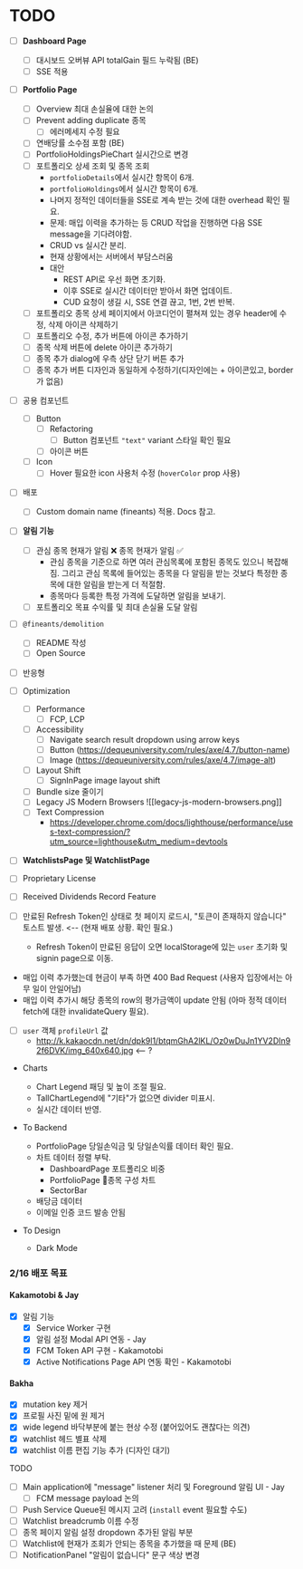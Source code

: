 # TODO


- [ ] **Dashboard Page**
	- [ ] 대시보드 오버뷰 API totalGain 필드 누락됨 (BE)
	- [ ] SSE 적용

- [ ] **Portfolio Page**
	- [ ] Overview 최대 손실율에 대한 논의
	- [ ] Prevent adding duplicate 종목
		- [ ] 에러메세지 수정 필요
	- [ ] 연배당률 소수점 포함 (BE)
	- [ ] PortfolioHoldingsPieChart 실시간으로 변경
	- [ ] 포트폴리오 상세 조회 및 종목 조회
		- `portfolioDetails`에서 실시간 항목이 6개.
		- `portfolioHoldings`에서 실시간 항목이 6개.
		- 나머지 정적인 데이터들을 SSE로 계속 받는 것에 대한 overhead 확인 필요.
		- 문제: 매입 이력을 추가하는 등 CRUD 작업을 진행하면 다음 SSE message을 기다려야함.
		- CRUD vs 실시간 분리.
		- 현재 상황에서는 서버에서 부담스러움
		- 대안
			- REST API로 우선 화면 초기화.
			- 이후 SSE로 실시간 데이터만 받아서 화면 업데이트.
			- CUD 요청이 생길 시, SSE 연결 끊고, 1번, 2번 반복.
	- [ ] 포트폴리오 종목 상세 페이지에서 아코디언이 펼쳐져 있는 경우 header에 수정, 삭제 아이콘 삭제하기
	- [ ] 포트폴리오 수정, 추가 버튼에 아이콘 추가하기
	- [ ] 종목 삭제 버튼에 delete 아이콘 추가하기
	- [ ] 종목 추가 dialog에 우측 상단 닫기 버튼 추가
	- [ ] 종목 추가 버튼 디자인과 동일하게 수정하기(디자인에는 + 아이콘있고, border가 없음)

- [ ] 공용 컴포넌트
	- [ ] Button
		- [ ] Refactoring
			- [ ] Button 컴포넌트 `"text"` variant 스타일 확인 필요
		- [ ] 아이콘 버튼
	- [ ] Icon
		- [ ] Hover 필요한 icon 사용처 수정 (`hoverColor` prop 사용)

- [ ] 배포
	- [ ] Custom domain name (fineants) 적용. Docs 참고.

- [ ] **알림 기능**
	- [ ] 관심 종목 현재가 알림 ❌ 종목 현재가 알림 ✅
		- 관심 종목을 기준으로 하면 여러 관심목록에 포함된 종목도 있으니 복잡해짐. 그리고 관심 목록에 들어있는 종목을 다 알림을 받는 것보다 특정한 종목에 대한 알림을 받는게 더 적절함.
		- 종목마다 등록한 특정 가격에 도달하면 알림을 보내기.
	- [ ] 포트폴리오 목표 수익률 및 최대 손실율 도달 알림

- [ ] `@fineants/demolition`
	- [ ] README 작성
	- [ ] Open Source

- [ ] 반응형

- [ ] Optimization
	- [ ] Performance
		- [ ] FCP, LCP
	- [ ] Accessibility
		- [ ] Navigate search result dropdown using arrow keys
		- [ ] Button (https://dequeuniversity.com/rules/axe/4.7/button-name)
		- [ ] Image (https://dequeuniversity.com/rules/axe/4.7/image-alt)
	- [ ] Layout Shift
		- [ ] SignInPage image layout shift
	- [ ] Bundle size 줄이기
	- [ ] Legacy JS Modern Browsers
		![[legacy-js-modern-browsers.png]]
	- [ ] Text Compression
		- https://developer.chrome.com/docs/lighthouse/performance/uses-text-compression/?utm_source=lighthouse&utm_medium=devtools

- [ ] **WatchlistsPage 및 WatchlistPage**

- [ ] Proprietary License

- [ ] Received Dividends Record Feature

- [ ] 만료된 Refresh Token인 상태로 첫 페이지 로드시, "토큰이 존재하지 않습니다" 토스트 발생. <-- (현재 배포 상황. 확인 필요.)
	- Refresh Token이 만료된 응답이 오면 localStorage에 있는 `user` 초기화 및 signin page으로 이동.

- 매입 이력 추가했는데 현금이 부족 하면 400 Bad Request (사용자 입장에서는 아무 일이 안일어남)
- 매입 이력 추가시 해당 종목의 row의 평가금액이 update 안됨 (아마 정적 데이터 fetch에 대한 invalidateQuery 필요).

- [ ] `user` 객체 `profileUrl` 값
	- http://k.kakaocdn.net/dn/dpk9l1/btqmGhA2lKL/Oz0wDuJn1YV2DIn92f6DVK/img_640x640.jpg <-- ?

- Charts
	- Chart Legend 패딩 및 높이 조절 필요.
	- TallChartLegend에 "기타"가 없으면 divider 미표시.
	- 실시간 데이터 반영.

- To Backend
	- PortfolioPage 당일손익금 및 당일손익률 데이터 확인 필요.
	- 차트 데이터 정렬 부탁.
		- DashboardPage 포트폴리오 비중 
		- PortfolioPage 종목 구성 차트
		- SectorBar
	- 배당금 데이터
	- 이메일 인증 코드 발송 안됨

- To Design
	- Dark Mode

### 2/16 배포 목표
#### Kakamotobi & Jay
- [x] 알림 기능
	- [x] Service Worker 구현
	- [x] 알림 설정 Modal API 연동 - Jay
	- [x] FCM Token API 구현 - Kakamotobi
	- [x] Active Notifications Page API 연동 확인 - Kakamotobi
#### Bakha
- [x] mutation key 제거
- [x] 프로필 사진 밑에 원 제거
- [x] wide legend 바닥부분에 붙는 현상 수정 (붙어있어도 괜찮다는 의견)
- [x] watchlist 헤드 별표 삭제
- [x] watchlist 이름 편집 기능 추가 (디자인 대기)

TODO
- [ ] Main application에 "message" listener 처리 및 Foreground 알림 UI - Jay
	- [ ] FCM message payload 논의
- [ ] Push Service Queue된 메시지 고려 (`install` event 필요할 수도)
- [ ] Watchlist breadcrumb 이름 수정
- [ ] 종목 페이지 알림 설정 dropdown 추가된 알림 부분
- [ ] Watchlist에 현재가 조회가 안되는 종목을 추가했을 때 문제 (BE)
- [ ] NotificationPanel "알림이 없습니다" 문구 색상 변경
